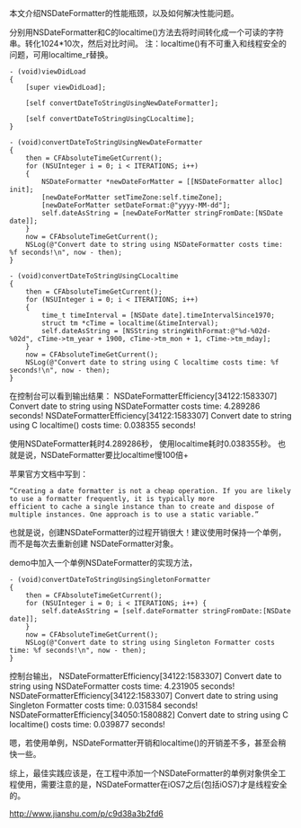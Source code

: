 
本文介绍NSDateFormatter的性能瓶颈，以及如何解决性能问题。

分别用NSDateFormatter和C的localtime()方法去将时间转化成一个可读的字符串。转化1024*10次，然后对比时间。
注：localtime()有不可重入和线程安全的问题，可用localtime_r替换。

```
- (void)viewDidLoad 
{
    [super viewDidLoad];

    [self convertDateToStringUsingNewDateFormatter];

    [self convertDateToStringUsingCLocaltime];
}

- (void)convertDateToStringUsingNewDateFormatter
{
    then = CFAbsoluteTimeGetCurrent();
    for (NSUInteger i = 0; i < ITERATIONS; i++) 
    {
        NSDateFormatter *newDateForMatter = [[NSDateFormatter alloc] init];
        [newDateForMatter setTimeZone:self.timeZone];
        [newDateForMatter setDateFormat:@"yyyy-MM-dd"];
        self.dateAsString = [newDateForMatter stringFromDate:[NSDate date]];
    }
    now = CFAbsoluteTimeGetCurrent();
    NSLog(@"Convert date to string using NSDateFormatter costs time: %f seconds!\n", now - then);
}

- (void)convertDateToStringUsingCLocaltime
{
    then = CFAbsoluteTimeGetCurrent();
    for (NSUInteger i = 0; i < ITERATIONS; i++) 
    {
        time_t timeInterval = [NSDate date].timeIntervalSince1970;
        struct tm *cTime = localtime(&timeInterval);
        self.dateAsString = [NSString stringWithFormat:@"%d-%02d-%02d", cTime->tm_year + 1900, cTime->tm_mon + 1, cTime->tm_mday];
    }
    now = CFAbsoluteTimeGetCurrent();
    NSLog(@"Convert date to string using C localtime costs time: %f seconds!\n", now - then);
}
```

在控制台可以看到输出结果：
NSDateFormatterEfficiency[34122:1583307] Convert date to string using NSDateFormatter costs time: 4.289286 seconds!
NSDateFormatterEfficiency[34122:1583307] Convert date to string using C localtime() costs time: 0.038355 seconds!

使用NSDateFormatter耗时4.289286秒，
使用localtime耗时0.038355秒。
也就是说，NSDateFormatter要比localtime慢100倍+


苹果官方文档中写到：
```
“Creating a date formatter is not a cheap operation. If you are likely to use a formatter frequently, it is typically more 
efficient to cache a single instance than to create and dispose of multiple instances. One approach is to use a static variable.”
```

也就是说，创建NSDateFormatter的过程开销很大！建议使用时保持一个单例，而不是每次去重新创建
NSDateFormatter对象。

demo中加入一个单例NSDateFormatter的实现方法，

```
- (void)convertDateToStringUsingSingletonFormatter
{
    then = CFAbsoluteTimeGetCurrent();
    for (NSUInteger i = 0; i < ITERATIONS; i++) {
        self.dateAsString = [self.dateFormatter stringFromDate:[NSDate date]];
    }
    now = CFAbsoluteTimeGetCurrent();
    NSLog(@"Convert date to string using Singleton Formatter costs time: %f seconds!\n", now - then);
}
```

控制台输出，
NSDateFormatterEfficiency[34122:1583307] Convert date to string using NSDateFormatter costs time: 4.231905 seconds!
NSDateFormatterEfficiency[34122:1583307] Convert date to string using Singleton Formatter costs time: 0.031584 seconds!
NSDateFormatterEfficiency[34050:1580882] Convert date to string using C localtime() costs time: 0.039877 seconds!

嗯，若使用单例，NSDateFormatter开销和localtime()的开销差不多，甚至会稍快一些。

综上，最佳实践应该是，在工程中添加一个NSDateFormatter的单例对象供全工程使用，需要注意的是，NSDateFormatter在iOS7之后(包括iOS7)才是线程安全的。



http://www.jianshu.com/p/c9d38a3b2fd6





